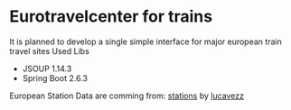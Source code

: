 # Eurotravelcenter for trains
It is planned to develop a single simple interface for major european train travel sites
Used Libs
- JSOUP 1.14.3
- Spring Boot 2.6.3

European Station Data are comming from:
[stations](https://github.com/trainline-eu/stations) 
by [lucavezz](https://github.com/lucavezz)